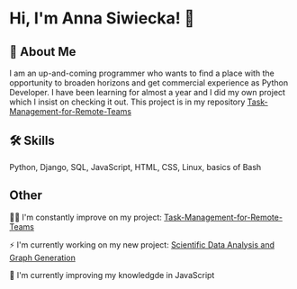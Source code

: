 # Hi, I'm Anna Siwiecka! 👋


## 🚀 About Me
I am an up-and-coming programmer who wants to find a place with the opportunity to broaden horizons and
get commercial experience as Python Developer. I have been learning for almost a year and I did my own project which I insist on checking it out. This project is in my repository [Task-Management-for-Remote-Teams](https://github.com/annasiwiecka/Task-Management-for-Remote-Teams)

## 🛠 Skills
Python, Django, SQL, JavaScript, HTML, CSS,  Linux, basics of Bash


## Other 

👩‍💻 I'm constantly improve on my project: [Task-Management-for-Remote-Teams](https://github.com/annasiwiecka/Task-Management-for-Remote-Teams)

⚡️ I'm currently working on my new project: [Scientific Data Analysis and Graph Generation](https://github.com/annasiwiecka/Scientific-Data-Analysis-and-Graph-Generation)

🧠 I'm currently improving my knowledgde in JavaScript


